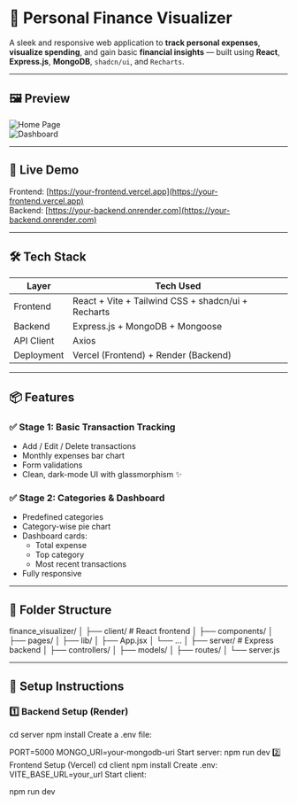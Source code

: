 # 💸 Personal Finance Visualizer

A sleek and responsive web application to **track personal expenses**, **visualize spending**, and gain basic **financial insights** — built using **React**, **Express.js**, **MongoDB**, `shadcn/ui`, and `Recharts`.

---

## 🖼️ Preview

![Home Page](./public/home-preview.png)  
![Dashboard](./public/dashboard-preview.png)

---

## 🚀 Live Demo

Frontend: [https://your-frontend.vercel.app](https://your-frontend.vercel.app)  
Backend: [https://your-backend.onrender.com](https://your-backend.onrender.com)

---

## 🛠️ Tech Stack

| Layer       | Tech Used                                      |
|-------------|------------------------------------------------|
| Frontend    | React + Vite + Tailwind CSS + shadcn/ui + Recharts |
| Backend     | Express.js + MongoDB + Mongoose                |
| API Client  | Axios                                          |
| Deployment  | Vercel (Frontend) + Render (Backend)           |

---

## 📦 Features

### ✅ Stage 1: Basic Transaction Tracking

- Add / Edit / Delete transactions
- Monthly expenses bar chart
- Form validations
- Clean, dark-mode UI with glassmorphism ✨

### ✅ Stage 2: Categories & Dashboard

- Predefined categories
- Category-wise pie chart
- Dashboard cards:
  - Total expense
  - Top category
  - Most recent transactions
- Fully responsive

---

## 📁 Folder Structure

finance_visualizer/
│
├── client/ # React frontend
│ ├── components/
│ ├── pages/
│ ├── lib/
│ ├── App.jsx
│ └── ...
│
├── server/ # Express backend
│ ├── controllers/
│ ├── models/
│ ├── routes/
│ └── server.js

---

## 🔧 Setup Instructions

### 1️⃣ Backend Setup (Render)
cd server
npm install
Create a .env file:

PORT=5000
MONGO_URI=your-mongodb-uri
Start server:
npm run dev
2️⃣ Frontend Setup (Vercel)
cd client
npm install
Create .env:
VITE_BASE_URL=your_url
Start client:

npm run dev
